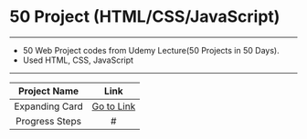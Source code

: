 50 Project (HTML/CSS/JavaScript)
==========
---

- 50 Web Project codes from Udemy Lecture(50 Projects in 50 Days).
- Used HTML, CSS, JavaScript

---

| Project Name | Link |
|:---:|:---:|
|Expanding Card| [Go to Link](https://sjyb9394.github.io/50-Web-Projects/Expanding_Cards/index.html) |
|Progress Steps| # |
